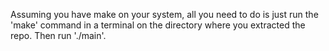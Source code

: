 Assuming you have make on your system, all you need to do is just run the 'make' command 
in a terminal on the directory where you extracted the repo. Then run './main'.
